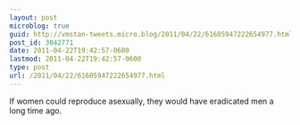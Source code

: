 ```yaml
---
layout: post
microblog: true
guid: http://vmstan-tweets.micro.blog/2011/04/22/61605947222654977.html
post_id: 3042771
date: 2011-04-22T19:42:57-0600
lastmod: 2011-04-22T19:42:57-0600
type: post
url: /2011/04/22/61605947222654977.html
---
```

If women could reproduce asexually, they would have eradicated men a long time ago.

